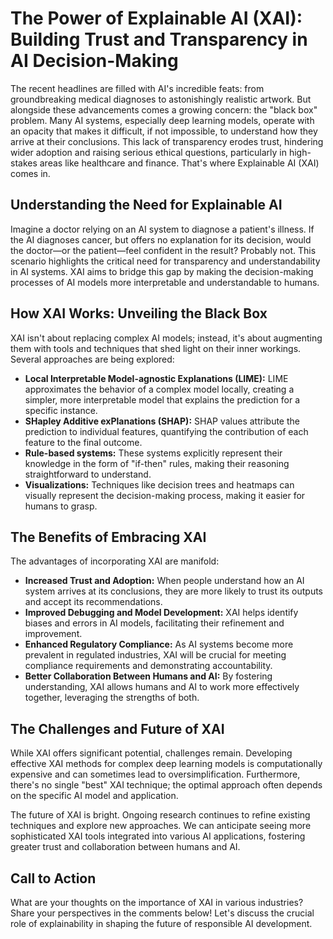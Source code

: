 # The Power of Explainable AI (XAI): Building Trust and Transparency in AI Decision-Making

The recent headlines are filled with AI's incredible feats:  from groundbreaking medical diagnoses to astonishingly realistic artwork. But alongside these advancements comes a growing concern:  the "black box" problem.  Many AI systems, especially deep learning models, operate with an opacity that makes it difficult, if not impossible, to understand how they arrive at their conclusions. This lack of transparency erodes trust, hindering wider adoption and raising serious ethical questions, particularly in high-stakes areas like healthcare and finance.  That's where Explainable AI (XAI) comes in.

## Understanding the Need for Explainable AI

Imagine a doctor relying on an AI system to diagnose a patient's illness.  If the AI diagnoses cancer, but offers no explanation for its decision, would the doctor—or the patient—feel confident in the result?  Probably not.  This scenario highlights the critical need for transparency and understandability in AI systems.  XAI aims to bridge this gap by making the decision-making processes of AI models more interpretable and understandable to humans.

## How XAI Works:  Unveiling the Black Box

XAI isn't about replacing complex AI models; instead, it's about augmenting them with tools and techniques that shed light on their inner workings.  Several approaches are being explored:

* **Local Interpretable Model-agnostic Explanations (LIME):** LIME approximates the behavior of a complex model locally, creating a simpler, more interpretable model that explains the prediction for a specific instance.
* **SHapley Additive exPlanations (SHAP):**  SHAP values attribute the prediction to individual features, quantifying the contribution of each feature to the final outcome.
* **Rule-based systems:** These systems explicitly represent their knowledge in the form of "if-then" rules, making their reasoning straightforward to understand.
* **Visualizations:**  Techniques like decision trees and heatmaps can visually represent the decision-making process, making it easier for humans to grasp.

## The Benefits of Embracing XAI

The advantages of incorporating XAI are manifold:

* **Increased Trust and Adoption:**  When people understand how an AI system arrives at its conclusions, they are more likely to trust its outputs and accept its recommendations.
* **Improved Debugging and Model Development:** XAI helps identify biases and errors in AI models, facilitating their refinement and improvement.
* **Enhanced Regulatory Compliance:**  As AI systems become more prevalent in regulated industries, XAI will be crucial for meeting compliance requirements and demonstrating accountability.
* **Better Collaboration Between Humans and AI:**  By fostering understanding, XAI allows humans and AI to work more effectively together, leveraging the strengths of both.

##  The Challenges and Future of XAI

While XAI offers significant potential, challenges remain.  Developing effective XAI methods for complex deep learning models is computationally expensive and can sometimes lead to oversimplification.  Furthermore, there's no single "best" XAI technique; the optimal approach often depends on the specific AI model and application.

The future of XAI is bright. Ongoing research continues to refine existing techniques and explore new approaches.  We can anticipate seeing more sophisticated XAI tools integrated into various AI applications, fostering greater trust and collaboration between humans and AI.

## Call to Action

What are your thoughts on the importance of XAI in various industries?  Share your perspectives in the comments below!  Let's discuss the crucial role of explainability in shaping the future of responsible AI development.
